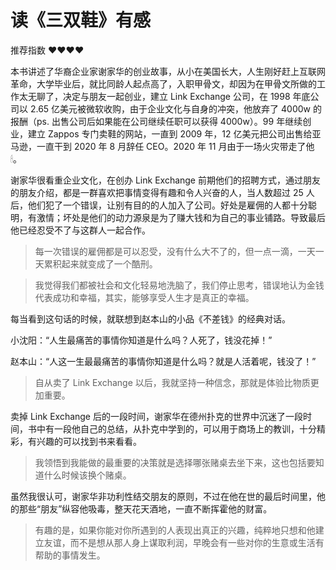 # 读《三双鞋》有感


推荐指数 ❤️❤️❤️❤️

本书讲述了华裔企业家谢家华的创业故事，从小在美国长大，人生刚好赶上互联网革命，大学毕业后，就比同龄人起点高了，入职甲骨文，却因为在甲骨文所做的工作太无聊了，决定与朋友一起创业，建立 Link Exchange 公司，在 1998 年底公司以 2.65 亿美元被微软收购，由于企业文化与自身的冲突，他放弃了 4000w 的报酬（ps. 出售公司后如果能在公司继续任职可以获得 4000w）。99 年继续创业，建立  Zappos 专门卖鞋的网站，一直到 2009 年，12 亿美元把公司出售给亚马逊，一直干到 2020 年 8 月辞任 CEO。2020 年 11 月由于一场火灾带走了他🕯。

谢家华很看重企业文化，在创办 Link Exchange 前期他们的招聘方式，通过朋友的朋友介绍，都是一群喜欢把事情变得有趣和令人兴奋的人，当人数超过 25 人后，他们犯了一个错误，让别有目的的人加入了公司。好处是雇佣的人都十分聪明，有激情；坏处是他们的动力源泉是为了赚大钱和为自己的事业铺路。导致最后他已经忍受不了与这群人一起合作。

> 每一次错误的雇佣都是可以忍受，没有什么大不了的，但一点一滴，一天一天累积起来就变成了一个酷刑。  

> 我觉得我们都被社会和文化轻易地洗脑了，我们停止思考，错误地认为金钱代表成功和幸福，其实，能够享受人生才是真正的幸福。  

每当看到这句话的时候，就联想到赵本山的小品《不差钱》的经典对话。

小沈阳：“人生最痛苦的事情你知道是什么吗？人死了，钱没花掉！”

赵本山：“人这一生最最痛苦的事情你知道是什么吗？就是人活着呢，钱没了！”

> 自从卖了 Link Exchange 以后，我就坚持一种信念，那就是体验比物质更加重要。 

卖掉 Link Exchange 后的一段时间，谢家华在德州扑克的世界中沉迷了一段时间，书中有一段他自己的总结，从扑克中学到的，可以用于商场上的教训，十分精彩，有兴趣的可以找到书来看看。

> 我领悟到我能做的最重要的决策就是选择哪张赌桌去坐下来，这也包括要知道什么时候该换个赌桌。  

虽然我很认可，谢家华非功利性结交朋友的原则，不过在他在世的最后时间里，他的那些“朋友”纵容他吸毒，整天花天酒地，一直不断挥霍他的财富。

> 有趣的是，如果你能对你所遇到的人表现出真正的兴趣，纯粹地只想和他建立友谊，而不是想从那人身上谋取利润，早晚会有一些对你的生意或生活有帮助的事情发生。  
